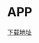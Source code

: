  APP
====

[下载地址](itms-services://?action=download-manifest&url=https://github.com/DKJone/PersonalPage/blob/master/manifest.plist)

